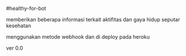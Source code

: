 #healthy-for-bot

memberikan beberapa informasi terkait aktifitas dan gaya hidup seputar kesehatan

menggunakan metode webhook dan di deploy pada heroku

ver 0.0
